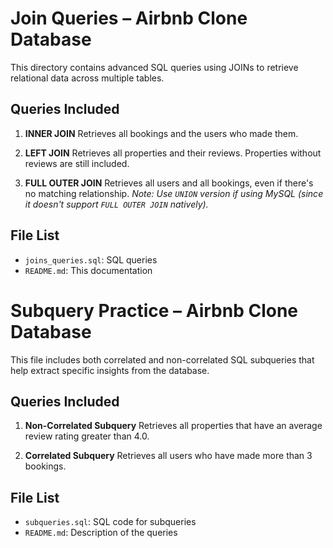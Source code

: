 # Join Queries – Airbnb Clone Database

This directory contains advanced SQL queries using JOINs to retrieve relational data across multiple tables.

## Queries Included

1. **INNER JOIN**
   Retrieves all bookings and the users who made them.

2. **LEFT JOIN**
   Retrieves all properties and their reviews. Properties without reviews are still included.

3. **FULL OUTER JOIN**
   Retrieves all users and all bookings, even if there's no matching relationship.
   _Note: Use `UNION` version if using MySQL (since it doesn't support `FULL OUTER JOIN` natively)._

## File List

- `joins_queries.sql`: SQL queries
- `README.md`: This documentation

# Subquery Practice – Airbnb Clone Database

This file includes both correlated and non-correlated SQL subqueries that help extract specific insights from the database.

## Queries Included

1. **Non-Correlated Subquery**
   Retrieves all properties that have an average review rating greater than 4.0.

2. **Correlated Subquery**
   Retrieves all users who have made more than 3 bookings.

## File List

- `subqueries.sql`: SQL code for subqueries
- `README.md`: Description of the queries